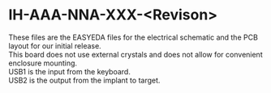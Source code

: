 # IH-AAA-NNA-XXX-\<Revison\>
These files are the EASYEDA files for the electrical schematic and the PCB layout for our initial release.  
This board does not use external crystals and does not allow for convenient enclosure mounting.  
USB1 is the input from the keyboard.  
USB2 is the output from the implant to target.
